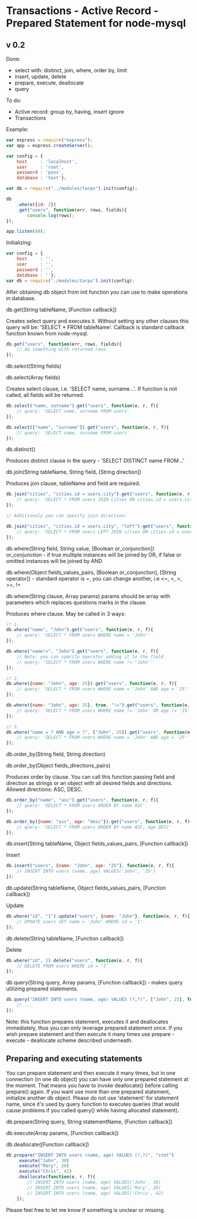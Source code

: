 # Transactions - Active Record - Prepared Statement for node-mysql

## v 0.2

Done:

- select with: distinct, join, where, order by, limit
- insert, update, delete
- prepare, execute, deallocate
- query

To do:

- Active record: group by, having, insert ignore
- Transactions

Example:
```js
var express = require("express");
var app = express.createServer();

var config = {
	host     : 'localhost',
	user     : 'root',
	password : 'pass',
	database : 'test'};

var db = require("../modules/tarps").init(config);

db
	.where({id: 2})
	.get("users", function(err, rows, fields){
		console.log(rows);
});

app.listen(80);
```

Initializing:

```js
var config = {
	host     : '',
	user     : '',
	password : '',
	database : ''};
var db = require("./modules/tarps").init(config);
```

After obtaining db object from init function you can use to make operations in database.

db.get(String tableName, [Function callback]) 

Creates select query and executes it. Without setting any other clauses this query will be: 'SELECT * FROM tableName'. Callback is standard callback function known from node-mysql.

```js
db.get("users", function(err, rows, fields){
	// do something with returned rows
});
```

db.select(String fields)

db.select(Array fields)

Creates select clause, i.e. 'SELECT name, surname...'. If function is not called, all fields will be returned.

```js
db.select("name, surname").get("users", function(e, r, f){
	// query: 'SELECT name, surname FROM users' 
});

db.select(["name", "surname"]).get("users", function(e, r, f){
	// query: 'SELECT name, surname FROM users' 
});
```

db.distinct()

Produces distinct clause in the query - 'SELECT DISTINCT name FROM...'

db.join(String tableName, String field, [String direction])

Produces join clause, tableName and field are required.

```js
db.join("cities", "cities.id = users.city").get("users", function(e, r, f){
	// query: 'SELECT * FROM users JOIN cities ON cities.id = users.city'
});

// Additionaly you can specify join direction:

db.join("cities", "cities.id = users.city", "left").get("users", function(e, r, f){
	// query: 'SELECT * FROM users LEFT JOIN cities ON cities.id = users.city'
});
```

db.where(String field, String value, [Boolean or_conjunction]) or_conjunction - if true multiple instances will be joined by OR, if false or omitted instances will be joined by AND

db.where(Object fields_values_pairs, [Boolean or_conjunction], [String operator]) - standard operator is =, you can change another, i.e <=, <, >, >=, !=

db.where(String clause, Array params) params should be array with parameters which replaces questions marks in the clause.

Produces where clause. May be called in 3 ways:

```js
// 1.
db.where("name", "John").get("users", function(e, r, f){
	// query: 'SELECT * FROM users WHERE name = 'John''
});

db.where("name!=", "John").get("users", function(e, r, f){
	// Note: you can specify operator adding it to the field
	// query: 'SELECT * FROM users WHERE name != 'John''
});

// 2.
db.where({name: "John", age: 25}).get("users", function(e, r, f){
	// query: 'SELECT * FROM users WHERE name = 'John' AND age = '25''
});

db.where({name: "John", age: 25}, true, "!=").get("users", function(e, r, f){
	// query: 'SELECT * FROM users WHERE name != 'John' OR age != '25''
});

// 3.
db.where("name = ? AND age = ?", ["John", 25]).get("users", function(e, r, f){
	// query: 'SELECT * FROM users WHERE name = 'John' AND age = '25''
});
```

db.order_by(String field, String direction)

db.order_by(Object fields_directions_pairs)

Produces order by clause. You can call this function passing field and direction as strings or an object with all desired fields and directions. Allowed directions: ASC, DESC.

```js
db.order_by("name", "asc").get("users", function(e, r, f){
	// query: 'SELECT * FROM users ORDER BY name ASC'
});

db.order_by({name: "asc", age: "desc"}).get("users", function(e, r, f){
	// query: 'SELECT * FROM users ORDER BY name ASC, age DESC'
});
```

db.insert(String tableName, Object fields_values_pairs, [Function callback])

Insert
```js
db.insert("users", {name: "John", age: "25"}, function(e, r, f){
	// INSERT INTO users (name, age) VALUES('John', '25')
});
```

db.update(String tableName, Object fields_values_pairs, [Function callback])

Update
```js
db.where("id", "1").update("users", {name: "John"}, function(e, r, f){
	// UPDATE users SET name = 'John' WHERE id = '1'
});
```

db.delete(String tableName, [Function callback])

Delete
```js
db.where("id", 1).delete("users", function(e, r, f){
	// DELETE FROM users WHERE id = '1'
});
```

db.query(String query, Array params, [Function callback]) - makes query utilizing prepared statements. 
```js
db.query("INSERT INTO users (name, age) VALUES (?,?)", ["John", 25], function(e, r, f){
	// ...
});
```

Note: this function prepares statement, executes it and deallocates immediately, thus you can only leverage prepared statement once. If you wish prepare statement and then execute it many times use prepare - execute - deallocate scheme described underneath.

## Preparing and executing statements 
You can prepare statement and then execute it many times, but in one connection (in one db object) you can have only one prepared statement at the moment. That means you have to invoke deallocate() before calling prepare() again. If you want use more than one prepared statement, initialize another db object. Please do not use 'statement' for statement name, since it's used by query function to executes queries (that would cause problems if you called query() while having allocated statement).

db.prepare(String query, String statementName, [Function callback])

db.execute(Array params, [Function callback])

db.deallocate([Function callback])

```js
db.prepare("INSERT INTO users (name, age) VALUES (?,?)", "stmt")
	.execute("John", 30)
	.execute("Mary", 20)
	.execute("Chris", 42)
	.deallocate(function(e, r, f){
		// INSERT INTO users (name, age) VALUES('John', 30)
		// INSERT INTO users (name, age) VALUES('Mary', 20)
		// INSERT INTO users (name, age) VALUES('Chris', 42)
	});
```

Please feel free to let me know if something is unclear or missing.